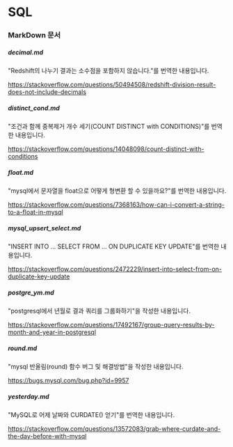 # SQL

### MarkDown 문서

##### decimal.md

"Redshift의 나누기 결과는 소수점을 포함하지 않습니다."를 번역한 내용입니다.

https://stackoverflow.com/questions/50494508/redshift-division-result-does-not-include-decimals

##### distinct_cond.md

"조건과 함께 중복제거 개수 세기(COUNT DISTINCT with CONDITIONS)"를 번역한 내용입니다.

https://stackoverflow.com/questions/14048098/count-distinct-with-conditions

##### float.md

"mysql에서 문자열을 float으로 어떻게 형변환 할 수 있을까요?"를 번역한 내용입니다.

https://stackoverflow.com/questions/7368163/how-can-i-convert-a-string-to-a-float-in-mysql

##### mysql_upsert_select.md

"INSERT INTO … SELECT FROM … ON DUPLICATE KEY UPDATE"를 번역한 내용입니다.

https://stackoverflow.com/questions/2472229/insert-into-select-from-on-duplicate-key-update

##### postgre_ym.md

"postgresql에서 년월로 결과 쿼리를 그룹화하기"을 작성한 내용입니다.

https://stackoverflow.com/questions/17492167/group-query-results-by-month-and-year-in-postgresql

##### round.md

"mysql 반올림(round) 함수 버그 및 해결방법"을 작성한 내용입니다.

https://bugs.mysql.com/bug.php?id=9957

##### yesterday.md

"MySQL로 어제 날짜와 CURDATE() 얻기"를 번역한 내용입니다.

https://stackoverflow.com/questions/13572083/grab-where-curdate-and-the-day-before-with-mysql
